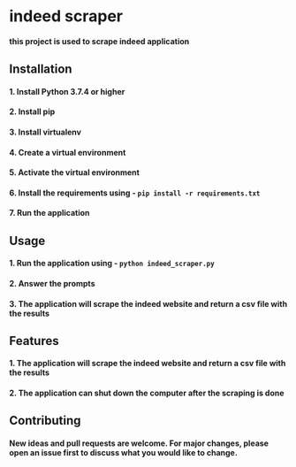 # indeed scraper
#### this project is used to scrape indeed application

## Installation
#### 1. Install Python 3.7.4 or higher
#### 2. Install pip
#### 3. Install virtualenv
#### 4. Create a virtual environment
#### 5. Activate the virtual environment
#### 6. Install the requirements using - `pip install -r requirements.txt`
#### 7. Run the application

## Usage

#### 1. Run the application using - `python indeed_scraper.py`
#### 2. Answer the prompts
#### 3. The application will scrape the indeed website and return a csv file with the results

## Features
#### 1. The application will scrape the indeed website and return a csv file with the results
#### 2. The application can shut down the computer after the scraping is done

## Contributing
#### New ideas and pull requests are welcome. For major changes, please open an issue first to discuss what you would like to change.

